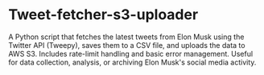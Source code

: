 # Tweet-fetcher-s3-uploader
A Python script that fetches the latest tweets from Elon Musk using the Twitter API (Tweepy), saves them to a CSV file, and uploads the data to AWS S3. Includes rate-limit handling and basic error management. Useful for data collection, analysis, or archiving Elon Musk's social media activity.

